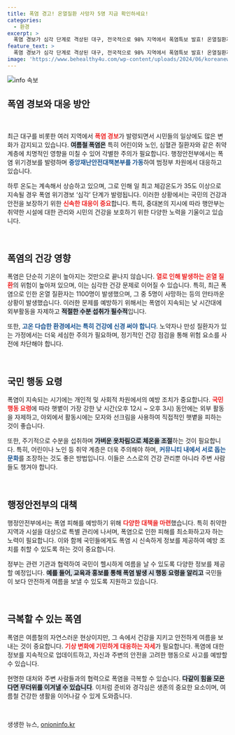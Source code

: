 ```yaml
---
title: 폭염 경고! 온열질환 사망자 5명 지금 확인하세요!
categories:
  - 환경
excerpt: >
  폭염 경보가 심각 단계로 격상된 대구, 전국적으로 98% 지역에서 폭염특보 발효! 온열질환자 1100명 발생, 그 중 5명 사망. 정부가 총력 대응에 나섰다!
feature_text: >
  폭염 경보가 심각 단계로 격상된 대구, 전국적으로 98% 지역에서 폭염특보 발효! 온열질환자 1100명 발생, 그 중 5명 사망. 정부가 총력 대응에 나섰다!
image: 'https://www.behealthy4u.com/wp-content/uploads/2024/06/koreanews.jpg'
---
```


<p><img src="https://www.behealthy4u.com/wp-content/uploads/2024/06/koreanews.jpg" alt="info 속보" /></p>

<h2 data-ke-size="size26">폭염 경보와 대응 방안</h2>

<p data-ke-size="size16">&nbsp;</p>

<p>최근 대구를 비롯한 여러 지역에서 <b><span style="color: #ee2323;">폭염 경보</span></b>가 발령되면서 시민들의 일상에도 많은 변화가 감지되고 있습니다. <b><span style="background-color: #21538527;">여름철 폭염은</span></b> 특히 어린이와 노인, 심혈관 질환자와 같은 취약 계층에 치명적인 영향을 미칠 수 있어 각별한 주의가 필요합니다. 행정안전부에서는 폭염 위기경보를 발령하며 <b><span style="color: #1a5490;">중앙재난안전대책본부를 가동</span></b>하여 범정부 차원에서 대응하고 있습니다.</p>

<p>하루 온도는 계속해서 상승하고 있으며, 그로 인해 일 최고 체감온도가 35도 이상으로 지속될 경우 폭염 위기경보 ‘심각’ 단계가 발령됩니다. 이러한 상황에서는 국민의 건강과 안전을 보장하기 위한 <b><span style="color: #ee2323;">신속한 대응이 중요</span></b>합니다. 특히, 중대본의 지시에 따라 행안부는 취약한 시설에 대한 관리와 시민의 건강을 보호하기 위한 다양한 노력을 기울이고 있습니다.</p>

<p data-ke-size="size16">&nbsp;</p>

<h2 data-ke-size="size26">폭염의 건강 영향</h2>

<p>폭염은 단순히 기온이 높아지는 것만으로 끝나지 않습니다. <b><span style="color: #ee2323;">열로 인해 발생하는 온열 질환</span></b>의 위험이 높아져 있으며, 이는 심각한 건강 문제로 이어질 수 있습니다. 특히, 최근 폭염으로 인한 온열 질환자는 1100명이 발생했으며, 그 중 5명이 사망하는 등의 안타까운 상황이 발생했습니다. 이러한 문제를 예방하기 위해서는 폭염이 지속되는 낮 시간대에 외부활동을 자제하고 <b><span style="background-color: #21538527;">적절한 수분 섭취가 필수적</span></b>입니다.</p>

<p>또한, <b><span style="color: #1a5490;">고온 다습한 환경에서는 특히 건강에 신경 써야 합니다</span></b>. 노약자나 만성 질환자가 있는 가정에서는 더욱 세심한 주의가 필요하며, 정기적인 건강 점검을 통해 위험 요소를 사전에 차단해야 합니다.</p>

<p data-ke-size="size16">&nbsp;</p>

<h2 data-ke-size="size26">국민 행동 요령</h2>

<p>폭염이 지속되는 시기에는 개인적 및 사회적 차원에서의 예방 조치가 중요합니다. <b><span style="color: #ee2323;">국민 행동 요령</span></b>에 따라 햇볕이 가장 강한 낮 시간(오후 12시 ~ 오후 3시) 동안에는 외부 활동을 자제하고, 야외에서 활동시에는 모자와 선크림을 사용하여 직접적인 햇볕을 피하는 것이 좋습니다.</p>

<p>또한, 주기적으로 수분을 섭취하며 <b><span style="background-color: #21538527;">가벼운 옷차림으로 체온을 조절</span></b>하는 것이 필요합니다. 특히, 어린이나 노인 등 취약 계층은 더욱 주의해야 하며, <b><span style="color: #1a5490;">커뮤니티 내에서 서로 돕는 문화</span></b>를 조장하는 것도 좋은 방법입니다. 이들은 스스로의 건강 관리뿐 아니라 주변 사람들도 챙겨야 합니다.</p>

<p data-ke-size="size16">&nbsp;</p>

<h2 data-ke-size="size26">행정안전부의 대책</h2>

<p>행정안전부에서는 폭염 피해를 예방하기 위해 <b><span style="color: #ee2323;">다양한 대책을 마련</span></b>했습니다. 특히 취약한 지역과 시설을 대상으로 특별 관리에 나서며, 폭염으로 인한 피해를 최소화하고자 하는 노력이 필요합니다. 이와 함께 국민들에게도 폭염 시 신속하게 정보를 제공하여 예방 조치를 취할 수 있도록 하는 것이 중요합니다.</p>

<p>정부는 관련 기관과 협력하여 국민이 헬시하게 여름을 날 수 있도록 다양한 정보를 제공할 예정입니다. <b><span style="background-color: #21538527;">예를 들어, 교육과 홍보를 통해 폭염 발생 시 행동 요령을 알리고</span></b> 국민들이 보다 안전하게 여름을 보낼 수 있도록 지원하고 있습니다.</p>

<p data-ke-size="size16">&nbsp;</p>

<h2 data-ke-size="size26">극복할 수 있는 폭염</h2>

<p>폭염은 여름철의 자연스러운 현상이지만, 그 속에서 건강을 지키고 안전하게 여름을 보내는 것이 중요합니다. <b><span style="color: #ee2323;">기상 변화에 기민하게 대응하는 자세</span></b>가 필요합니다. 폭염에 대한 정보를 지속적으로 업데이트하고, 자신과 주변의 안전을 고려한 행동으로 사고를 예방할 수 있습니다.</p>

<p>현명한 대처와 주변 사람들과의 협력으로 폭염을 극복할 수 있습니다. <b><span style="background-color: #21538527;">다같이 힘을 모은다면 무더위를 이겨낼 수 있습니다</span></b>. 이처럼 준비와 경각심은 생존의 중요한 요소이며, 여름철 건강한 생활을 이어나갈 수 있게 도와줍니다.</p>

<p data-ke-size="size16">&nbsp;</p>
생생한 뉴스, <a href="https://onioninfo.kr" rel="dofollow">onioninfo.kr</a>


